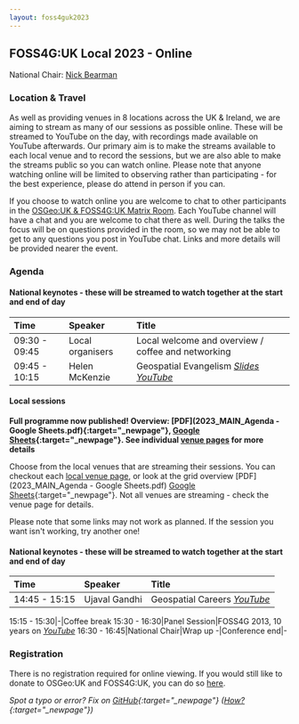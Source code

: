 ```yaml
---
layout: foss4guk2023
---
```


## FOSS4G:UK Local 2023 - Online

National Chair: [Nick Bearman](https://www.linkedin.com/in/nickbearman/)


### Location & Travel

As well as providing venues in 8 locations across the UK & Ireland, we are aiming to stream as many of our sessions as possible online. These will be streamed to YouTube on the day, with recordings made available on YouTube afterwards. Our primary aim is to make the streams available to each local venue and to record the sessions, but we are also able to make the streams public so you can watch online. Please note that anyone watching online will be limited to observing rather than participating - for the best experience, please do attend in person if you can. 

If you choose to watch online you are welcome to chat to other participants in the [OSGeo:UK & FOSS4G:UK Matrix Room](https://matrix.to/#/#OSGeoUK:matrix.org). Each YouTube channel will have a chat and you are welcome to chat there as well. During the talks the focus will be on questions provided in the room, so we may not be able to get to any questions you post in YouTube chat. Links and more details will be provided nearer the event.

### Agenda

#### National keynotes - these will be streamed to watch together at the start and end of day

Time | Speaker| Title|
:-----|:-----|:-----
09:30 - 09:45|Local organisers|Local welcome and overview / coffee and networking
09:45 - 10:15|Helen McKenzie|Geospatial Evangelism *[Slides](https://docs.google.com/presentation/d/1gM5Yg-Z4i_zLo9ae1bPUJtxPd6TLC9r74N6x7K19nd4/edit?usp=sharing) [YouTube](https://youtube.com/live/HWmgegypNBQ?feature=share)*

#### Local sessions

**Full programme now published! Overview: [PDF](2023_MAIN_Agenda - Google Sheets.pdf){:target="_newpage"}, [Google Sheets](https://docs.google.com/spreadsheets/d/1ewkqvMZqXIwDtyEtCxdKte7czpZxUjqqlCZkY1REmzc/edit?usp=sharing){:target="_newpage"}. See individual [venue pages](#venues) for more details**

Choose from the local venues that are streaming their sessions. You can checkout each [local venue page](index.html#venues), or look at the grid overview [PDF](2023_MAIN_Agenda - Google Sheets.pdf) [Google Sheets](https://docs.google.com/spreadsheets/d/1ewkqvMZqXIwDtyEtCxdKte7czpZxUjqqlCZkY1REmzc/edit?usp=sharing){:target="_newpage"}. Not all venues are streaming - check the venue page for details. 

Please note that some links may not work as planned. If the session you want isn't working, try another one!

#### National keynotes - these will be streamed to watch together at the start and end of day

Time | Speaker| Title|
:-----|:-----|:-----
14:45 - 15:15|Ujaval Gandhi|Geospatial Careers *[YouTube](https://youtube.com/live/vE9RQBUWWUE?feature=share)*

15:15 - 15:30|-|Coffee break
15:30 - 16:30|Panel Session|FOSS4G 2013, 10 years on *[YouTube](https://youtube.com/live/2UReJqFle_Y?feature=share)*
16:30 - 16:45|National Chair|Wrap up
-|Conference end|-


### Registration

There is no registration required for online viewing. If you would still like to donate to OSGeo:UK and FOSS4G:UK, you can do so [here](https://uk.osgeo.org/donations.html). 

*Spot a typo or error? Fix on [GitHub](https://github.com/osgeouk/website/blob/gh-pages/foss4guklocal2023/online.md){:target="_newpage"} ([How?](https://uk.osgeo.org/editing-on-github){:target="_newpage"})*
